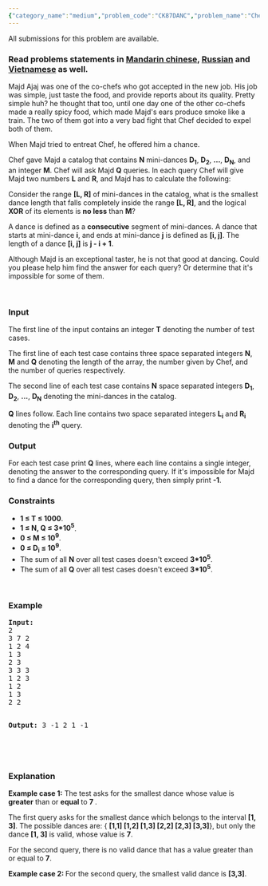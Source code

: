 ```yaml
---
{"category_name":"medium","problem_code":"CK87DANC","problem_name":"Chef and Dancing Steps","languages_supported":{"0":"ADA","1":"ASM","2":"BASH","3":"BF","4":"C","5":"C99 strict","6":"CAML","7":"CLOJ","8":"CLPS","9":"COB","10":"CPP 4.3.2","11":"CPP 6.3","12":"CPP14","13":"CS2","14":"D","15":"ERL","16":"FORT","17":"FS","18":"GO","19":"HASK","20":"ICK","21":"ICON","22":"JAVA","23":"JS","24":"kotlin","25":"LISP clisp","26":"LISP sbcl","27":"LUA","28":"NEM","29":"NICE","30":"NODEJS","31":"PAS fpc","32":"PAS gpc","33":"PERL","34":"PERL6","35":"PHP","36":"PIKE","37":"PRLG","38":"PYPY","39":"PYTH","40":"PYTH 3.5","41":"RUBY","42":"rust","43":"SCALA","44":"SCM chicken","45":"SCM guile","46":"SCM qobi","47":"ST","48":"swift","49":"TCL","50":"TEXT","51":"WSPC"},"max_timelimit":2,"source_sizelimit":50000,"problem_author":"saeed_sryhini","problem_tester":"kingofnumbers","date_added":"20-10-2017","tags":{"0":"saeed_sryhini"},"time":{"view_start_date":1508697000,"submit_start_date":1508697000,"visible_start_date":1508697000,"end_date":1735669800},"layout":"problem"}
---
```

<span class="solution-visible-txt">All submissions for this problem are available.</span><h3>Read problems statements in <a target="_blank" 
href="http://www.codechef.com/download/translated/COOK87/mandarin/CK87DANC.pdf">Mandarin chinese</a>, <a target="_blank" 
href="http://www.codechef.com/download/translated/COOK87/russian/CK87DANC.pdf">Russian</a> and <a target="_blank" 
href="http://www.codechef.com/download/translated/COOK87/vietnamese/CK87DANC.pdf">Vietnamese</a> as well.</h3>

<p>Majd Ajaj was one of the co-chefs who got accepted in the new job. His job was simple, just taste the food, and provide reports about its quality. Pretty simple huh? he thought that too, until one day one of the other co-chefs made a really spicy food, which made Majd's ears produce smoke like a train. The two of them got into a very bad fight that Chef decided to expel both of them.</p>

<p>When Majd tried to entreat Chef, he offered him a chance.</p>

<p>Chef gave Majd a catalog that contains <b>N</b> mini-dances <b>D<sub>1</sub></b>, <b>D<sub>2</sub></b>, <b>...</b>, <b>D<sub>N</sub></b>, and an integer <b>M</b>. Chef will ask Majd <b>Q</b> queries. In each query Chef will give Majd two numbers <b>L</b> and <b>R</b>, and Majd has to calculate the following:</p>

<p>Consider the range <b>[L, R]</b> of mini-dances in the catalog, what is the smallest dance length that falls completely inside the range <b>[L, R]</b>, and the logical <b>XOR</b> of its elements is <b>no less</b> than <b>M</b>?</p>

<p>A dance is defined as a <b>consecutive</b> segment of mini-dances. A dance that starts at mini-dance <b>i</b>, and ends at mini-dance <b>j</b> is defined as <b>[i, j]</b>. The length of a dance <b>[i, j]</b> is <b>j - i + 1</b>.</p>
<p>Although Majd is an exceptional taster, he is not that good at dancing. Could you please help him find the answer for each query? Or determine that it's impossible for some of them.</p>
<p> </p>


<h3>Input</h3>
<p>The first line of the input contains an integer <b>T</b> denoting the number of test cases.</p>

<p>The first line of each test case contains three space separated integers <b>N</b>, <b>M</b> and <b>Q</b> denoting the length of the array, the number given by Chef, and the number of queries respectively.</p>

<p>The second line of each test case contains <b>N</b> space separated integers <b>D<sub>1</sub></b>, <b>D<sub>2</sub></b>, <b>...</b>, <b>D<sub>N</sub></b> denoting the mini-dances in the catalog.</p>

<p><b>Q</b> lines follow. Each line contains two space separated integers <b>L<sub>i</sub></b> and <b>R<sub>i</sub></b> denoting the <b>i<sup>th</sup></b> query.</p>

<h3>Output</h3>
<p>For each test case print <b>Q</b> lines, where each line contains a single integer, denoting the answer to the corresponding query. If it's impossible for Majd to find a dance for the corresponding query, then simply print <b>-1</b>.</p>


<h3>Constraints</h3>
<ul>
<li><b>1 ≤ T ≤ 1000</b>.</li>
<li><b>1 ≤ N, Q ≤ 3*10<sup>5</sup></b>.</li>
<li><b>0 ≤ M ≤ 10<sup>9</sup></b>.</li>
<li><b>0 ≤ D<sub>i</sub> ≤ 10<sup>9</sup></b>.</li>
<li>The sum of all <b>N</b> over all test cases doesn't exceed <b>3*10<sup>5</sup></b>.</li>
<li>The sum of all <b>Q</b> over all test cases doesn't exceed <b>3*10<sup>5</sup></b>.</li>
</ul>
<p> </p>
<h3>Example</h3>
<pre><b>Input:</b>
2
3 7 2
1 2 4
1 3
2 3
3 3 3
1 2 3
1 2
1 3
2 2

<b>Output:</b>
3
-1
2
1
-1

</pre>
<p> </p>
<h3>Explanation</h3>
<p><b>Example case 1:</b> The test asks for the smallest dance whose value is <b>greater</b> than or <b>equal </b> to <b> 7 </b>.</p>
<p>The first query asks for the smallest dance which belongs to the interval <b>[1, 3]</b>. The possible dances are:  { <b>[1,1] [1,2] [1,3] [2,2] [2,3] [3,3]</b>}, but only the dance  <b>[1, 3]</b> is valid, whose value is <b>7</b>.</p>
<p>For the second query, there is no valid dance that has a value greater than or equal to <b>7</b>.</p>
<p><b>Example case 2: </b> For the second query, the smallest valid dance is <b>[3,3]</b>.</p>